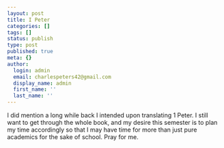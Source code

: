 ```yaml
---
layout: post
title: I Peter
categories: []
tags: []
status: publish
type: post
published: true
meta: {}
author:
  login: admin
  email: charlespeters42@gmail.com
  display_name: admin
  first_name: ''
  last_name: ''
---
```


I did mention a long while back I intended upon translating 1 Peter. I still want to get through the whole book, and my desire this semester is to plan my time accordingly so that I may have time for more than just pure academics for the sake of school. Pray for me.